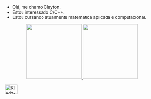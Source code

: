 -  Olá, me chamo Clayton.
-  Estou interessado C/C++.
-  Estou cursando atualmente matemática aplicada e computacional.


<div align="center">
  <a href="https://github.com/Kledzeraaa">
  <img height="180em" src="https://github-readme-stats.vercel.app/api?username=Kledzeraaa&show_icons=true&theme=dark&include_all_commits=true&count_private=true"/>
  <img height="180em" src="https://github-readme-stats.vercel.app/api/top-langs/?username=Kledzeraaa&layout=compact&langs_count=7&theme=dark"/>
</div>
  
<div style="display: inline_block"><br>
  <img align="center" alt="Kledz-C" height="30" width="40" src="https://cdn.jsdelivr.net/gh/devicons/devicon/icons/c/c-original.svg">
</div>
  
<div> 
  <a href="" target="_blank"><img src="" target="_blank"></a>
